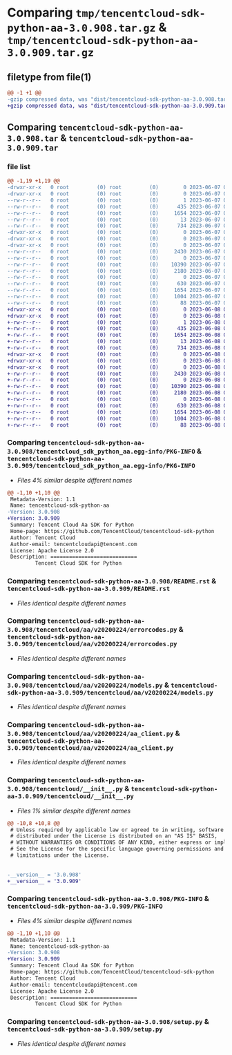 # Comparing `tmp/tencentcloud-sdk-python-aa-3.0.908.tar.gz` & `tmp/tencentcloud-sdk-python-aa-3.0.909.tar.gz`

## filetype from file(1)

```diff
@@ -1 +1 @@
-gzip compressed data, was "dist/tencentcloud-sdk-python-aa-3.0.908.tar", last modified: Wed Jun  7 00:13:58 2023, max compression
+gzip compressed data, was "dist/tencentcloud-sdk-python-aa-3.0.909.tar", last modified: Thu Jun  8 00:14:29 2023, max compression
```

## Comparing `tencentcloud-sdk-python-aa-3.0.908.tar` & `tencentcloud-sdk-python-aa-3.0.909.tar`

### file list

```diff
@@ -1,19 +1,19 @@
-drwxr-xr-x   0 root         (0) root         (0)        0 2023-06-07 00:13:58.000000 tencentcloud-sdk-python-aa-3.0.908/
-drwxr-xr-x   0 root         (0) root         (0)        0 2023-06-07 00:13:58.000000 tencentcloud-sdk-python-aa-3.0.908/tencentcloud_sdk_python_aa.egg-info/
--rw-r--r--   0 root         (0) root         (0)        1 2023-06-07 00:13:58.000000 tencentcloud-sdk-python-aa-3.0.908/tencentcloud_sdk_python_aa.egg-info/dependency_links.txt
--rw-r--r--   0 root         (0) root         (0)      435 2023-06-07 00:13:58.000000 tencentcloud-sdk-python-aa-3.0.908/tencentcloud_sdk_python_aa.egg-info/SOURCES.txt
--rw-r--r--   0 root         (0) root         (0)     1654 2023-06-07 00:13:58.000000 tencentcloud-sdk-python-aa-3.0.908/tencentcloud_sdk_python_aa.egg-info/PKG-INFO
--rw-r--r--   0 root         (0) root         (0)       13 2023-06-07 00:13:58.000000 tencentcloud-sdk-python-aa-3.0.908/tencentcloud_sdk_python_aa.egg-info/top_level.txt
--rw-r--r--   0 root         (0) root         (0)      734 2023-06-07 00:13:58.000000 tencentcloud-sdk-python-aa-3.0.908/README.rst
-drwxr-xr-x   0 root         (0) root         (0)        0 2023-06-07 00:13:58.000000 tencentcloud-sdk-python-aa-3.0.908/tencentcloud/
-drwxr-xr-x   0 root         (0) root         (0)        0 2023-06-07 00:13:58.000000 tencentcloud-sdk-python-aa-3.0.908/tencentcloud/aa/
-drwxr-xr-x   0 root         (0) root         (0)        0 2023-06-07 00:13:58.000000 tencentcloud-sdk-python-aa-3.0.908/tencentcloud/aa/v20200224/
--rw-r--r--   0 root         (0) root         (0)     2430 2023-06-07 00:13:58.000000 tencentcloud-sdk-python-aa-3.0.908/tencentcloud/aa/v20200224/errorcodes.py
--rw-r--r--   0 root         (0) root         (0)        0 2023-06-07 00:13:58.000000 tencentcloud-sdk-python-aa-3.0.908/tencentcloud/aa/v20200224/__init__.py
--rw-r--r--   0 root         (0) root         (0)    10390 2023-06-07 00:13:58.000000 tencentcloud-sdk-python-aa-3.0.908/tencentcloud/aa/v20200224/models.py
--rw-r--r--   0 root         (0) root         (0)     2180 2023-06-07 00:13:58.000000 tencentcloud-sdk-python-aa-3.0.908/tencentcloud/aa/v20200224/aa_client.py
--rw-r--r--   0 root         (0) root         (0)        0 2023-06-07 00:13:58.000000 tencentcloud-sdk-python-aa-3.0.908/tencentcloud/aa/__init__.py
--rw-r--r--   0 root         (0) root         (0)      630 2023-06-07 00:13:58.000000 tencentcloud-sdk-python-aa-3.0.908/tencentcloud/__init__.py
--rw-r--r--   0 root         (0) root         (0)     1654 2023-06-07 00:13:58.000000 tencentcloud-sdk-python-aa-3.0.908/PKG-INFO
--rw-r--r--   0 root         (0) root         (0)     1004 2023-06-07 00:13:58.000000 tencentcloud-sdk-python-aa-3.0.908/setup.py
--rw-r--r--   0 root         (0) root         (0)       88 2023-06-07 00:13:58.000000 tencentcloud-sdk-python-aa-3.0.908/setup.cfg
+drwxr-xr-x   0 root         (0) root         (0)        0 2023-06-08 00:14:29.000000 tencentcloud-sdk-python-aa-3.0.909/
+drwxr-xr-x   0 root         (0) root         (0)        0 2023-06-08 00:14:29.000000 tencentcloud-sdk-python-aa-3.0.909/tencentcloud_sdk_python_aa.egg-info/
+-rw-r--r--   0 root         (0) root         (0)        1 2023-06-08 00:14:29.000000 tencentcloud-sdk-python-aa-3.0.909/tencentcloud_sdk_python_aa.egg-info/dependency_links.txt
+-rw-r--r--   0 root         (0) root         (0)      435 2023-06-08 00:14:29.000000 tencentcloud-sdk-python-aa-3.0.909/tencentcloud_sdk_python_aa.egg-info/SOURCES.txt
+-rw-r--r--   0 root         (0) root         (0)     1654 2023-06-08 00:14:29.000000 tencentcloud-sdk-python-aa-3.0.909/tencentcloud_sdk_python_aa.egg-info/PKG-INFO
+-rw-r--r--   0 root         (0) root         (0)       13 2023-06-08 00:14:29.000000 tencentcloud-sdk-python-aa-3.0.909/tencentcloud_sdk_python_aa.egg-info/top_level.txt
+-rw-r--r--   0 root         (0) root         (0)      734 2023-06-08 00:14:29.000000 tencentcloud-sdk-python-aa-3.0.909/README.rst
+drwxr-xr-x   0 root         (0) root         (0)        0 2023-06-08 00:14:29.000000 tencentcloud-sdk-python-aa-3.0.909/tencentcloud/
+drwxr-xr-x   0 root         (0) root         (0)        0 2023-06-08 00:14:29.000000 tencentcloud-sdk-python-aa-3.0.909/tencentcloud/aa/
+drwxr-xr-x   0 root         (0) root         (0)        0 2023-06-08 00:14:29.000000 tencentcloud-sdk-python-aa-3.0.909/tencentcloud/aa/v20200224/
+-rw-r--r--   0 root         (0) root         (0)     2430 2023-06-08 00:14:29.000000 tencentcloud-sdk-python-aa-3.0.909/tencentcloud/aa/v20200224/errorcodes.py
+-rw-r--r--   0 root         (0) root         (0)        0 2023-06-08 00:14:29.000000 tencentcloud-sdk-python-aa-3.0.909/tencentcloud/aa/v20200224/__init__.py
+-rw-r--r--   0 root         (0) root         (0)    10390 2023-06-08 00:14:29.000000 tencentcloud-sdk-python-aa-3.0.909/tencentcloud/aa/v20200224/models.py
+-rw-r--r--   0 root         (0) root         (0)     2180 2023-06-08 00:14:29.000000 tencentcloud-sdk-python-aa-3.0.909/tencentcloud/aa/v20200224/aa_client.py
+-rw-r--r--   0 root         (0) root         (0)        0 2023-06-08 00:14:29.000000 tencentcloud-sdk-python-aa-3.0.909/tencentcloud/aa/__init__.py
+-rw-r--r--   0 root         (0) root         (0)      630 2023-06-08 00:14:29.000000 tencentcloud-sdk-python-aa-3.0.909/tencentcloud/__init__.py
+-rw-r--r--   0 root         (0) root         (0)     1654 2023-06-08 00:14:29.000000 tencentcloud-sdk-python-aa-3.0.909/PKG-INFO
+-rw-r--r--   0 root         (0) root         (0)     1004 2023-06-08 00:14:29.000000 tencentcloud-sdk-python-aa-3.0.909/setup.py
+-rw-r--r--   0 root         (0) root         (0)       88 2023-06-08 00:14:29.000000 tencentcloud-sdk-python-aa-3.0.909/setup.cfg
```

### Comparing `tencentcloud-sdk-python-aa-3.0.908/tencentcloud_sdk_python_aa.egg-info/PKG-INFO` & `tencentcloud-sdk-python-aa-3.0.909/tencentcloud_sdk_python_aa.egg-info/PKG-INFO`

 * *Files 4% similar despite different names*

```diff
@@ -1,10 +1,10 @@
 Metadata-Version: 1.1
 Name: tencentcloud-sdk-python-aa
-Version: 3.0.908
+Version: 3.0.909
 Summary: Tencent Cloud Aa SDK for Python
 Home-page: https://github.com/TencentCloud/tencentcloud-sdk-python
 Author: Tencent Cloud
 Author-email: tencentcloudapi@tencent.com
 License: Apache License 2.0
 Description: ============================
         Tencent Cloud SDK for Python
```

### Comparing `tencentcloud-sdk-python-aa-3.0.908/README.rst` & `tencentcloud-sdk-python-aa-3.0.909/README.rst`

 * *Files identical despite different names*

### Comparing `tencentcloud-sdk-python-aa-3.0.908/tencentcloud/aa/v20200224/errorcodes.py` & `tencentcloud-sdk-python-aa-3.0.909/tencentcloud/aa/v20200224/errorcodes.py`

 * *Files identical despite different names*

### Comparing `tencentcloud-sdk-python-aa-3.0.908/tencentcloud/aa/v20200224/models.py` & `tencentcloud-sdk-python-aa-3.0.909/tencentcloud/aa/v20200224/models.py`

 * *Files identical despite different names*

### Comparing `tencentcloud-sdk-python-aa-3.0.908/tencentcloud/aa/v20200224/aa_client.py` & `tencentcloud-sdk-python-aa-3.0.909/tencentcloud/aa/v20200224/aa_client.py`

 * *Files identical despite different names*

### Comparing `tencentcloud-sdk-python-aa-3.0.908/tencentcloud/__init__.py` & `tencentcloud-sdk-python-aa-3.0.909/tencentcloud/__init__.py`

 * *Files 1% similar despite different names*

```diff
@@ -10,8 +10,8 @@
 # Unless required by applicable law or agreed to in writing, software
 # distributed under the License is distributed on an "AS IS" BASIS,
 # WITHOUT WARRANTIES OR CONDITIONS OF ANY KIND, either express or implied.
 # See the License for the specific language governing permissions and
 # limitations under the License.
 
 
-__version__ = '3.0.908'
+__version__ = '3.0.909'
```

### Comparing `tencentcloud-sdk-python-aa-3.0.908/PKG-INFO` & `tencentcloud-sdk-python-aa-3.0.909/PKG-INFO`

 * *Files 4% similar despite different names*

```diff
@@ -1,10 +1,10 @@
 Metadata-Version: 1.1
 Name: tencentcloud-sdk-python-aa
-Version: 3.0.908
+Version: 3.0.909
 Summary: Tencent Cloud Aa SDK for Python
 Home-page: https://github.com/TencentCloud/tencentcloud-sdk-python
 Author: Tencent Cloud
 Author-email: tencentcloudapi@tencent.com
 License: Apache License 2.0
 Description: ============================
         Tencent Cloud SDK for Python
```

### Comparing `tencentcloud-sdk-python-aa-3.0.908/setup.py` & `tencentcloud-sdk-python-aa-3.0.909/setup.py`

 * *Files identical despite different names*

